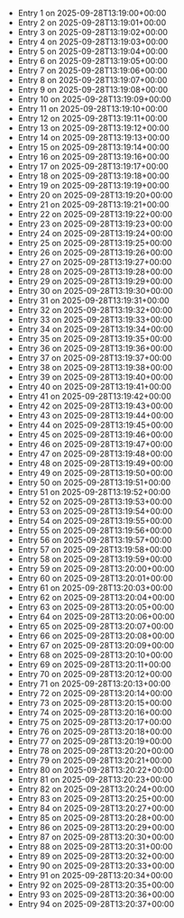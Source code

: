 - Entry 1 on 2025-09-28T13:19:00+00:00
- Entry 2 on 2025-09-28T13:19:01+00:00
- Entry 3 on 2025-09-28T13:19:02+00:00
- Entry 4 on 2025-09-28T13:19:03+00:00
- Entry 5 on 2025-09-28T13:19:04+00:00
- Entry 6 on 2025-09-28T13:19:05+00:00
- Entry 7 on 2025-09-28T13:19:06+00:00
- Entry 8 on 2025-09-28T13:19:07+00:00
- Entry 9 on 2025-09-28T13:19:08+00:00
- Entry 10 on 2025-09-28T13:19:09+00:00
- Entry 11 on 2025-09-28T13:19:10+00:00
- Entry 12 on 2025-09-28T13:19:11+00:00
- Entry 13 on 2025-09-28T13:19:12+00:00
- Entry 14 on 2025-09-28T13:19:13+00:00
- Entry 15 on 2025-09-28T13:19:14+00:00
- Entry 16 on 2025-09-28T13:19:16+00:00
- Entry 17 on 2025-09-28T13:19:17+00:00
- Entry 18 on 2025-09-28T13:19:18+00:00
- Entry 19 on 2025-09-28T13:19:19+00:00
- Entry 20 on 2025-09-28T13:19:20+00:00
- Entry 21 on 2025-09-28T13:19:21+00:00
- Entry 22 on 2025-09-28T13:19:22+00:00
- Entry 23 on 2025-09-28T13:19:23+00:00
- Entry 24 on 2025-09-28T13:19:24+00:00
- Entry 25 on 2025-09-28T13:19:25+00:00
- Entry 26 on 2025-09-28T13:19:26+00:00
- Entry 27 on 2025-09-28T13:19:27+00:00
- Entry 28 on 2025-09-28T13:19:28+00:00
- Entry 29 on 2025-09-28T13:19:29+00:00
- Entry 30 on 2025-09-28T13:19:30+00:00
- Entry 31 on 2025-09-28T13:19:31+00:00
- Entry 32 on 2025-09-28T13:19:32+00:00
- Entry 33 on 2025-09-28T13:19:33+00:00
- Entry 34 on 2025-09-28T13:19:34+00:00
- Entry 35 on 2025-09-28T13:19:35+00:00
- Entry 36 on 2025-09-28T13:19:36+00:00
- Entry 37 on 2025-09-28T13:19:37+00:00
- Entry 38 on 2025-09-28T13:19:38+00:00
- Entry 39 on 2025-09-28T13:19:40+00:00
- Entry 40 on 2025-09-28T13:19:41+00:00
- Entry 41 on 2025-09-28T13:19:42+00:00
- Entry 42 on 2025-09-28T13:19:43+00:00
- Entry 43 on 2025-09-28T13:19:44+00:00
- Entry 44 on 2025-09-28T13:19:45+00:00
- Entry 45 on 2025-09-28T13:19:46+00:00
- Entry 46 on 2025-09-28T13:19:47+00:00
- Entry 47 on 2025-09-28T13:19:48+00:00
- Entry 48 on 2025-09-28T13:19:49+00:00
- Entry 49 on 2025-09-28T13:19:50+00:00
- Entry 50 on 2025-09-28T13:19:51+00:00
- Entry 51 on 2025-09-28T13:19:52+00:00
- Entry 52 on 2025-09-28T13:19:53+00:00
- Entry 53 on 2025-09-28T13:19:54+00:00
- Entry 54 on 2025-09-28T13:19:55+00:00
- Entry 55 on 2025-09-28T13:19:56+00:00
- Entry 56 on 2025-09-28T13:19:57+00:00
- Entry 57 on 2025-09-28T13:19:58+00:00
- Entry 58 on 2025-09-28T13:19:59+00:00
- Entry 59 on 2025-09-28T13:20:00+00:00
- Entry 60 on 2025-09-28T13:20:01+00:00
- Entry 61 on 2025-09-28T13:20:03+00:00
- Entry 62 on 2025-09-28T13:20:04+00:00
- Entry 63 on 2025-09-28T13:20:05+00:00
- Entry 64 on 2025-09-28T13:20:06+00:00
- Entry 65 on 2025-09-28T13:20:07+00:00
- Entry 66 on 2025-09-28T13:20:08+00:00
- Entry 67 on 2025-09-28T13:20:09+00:00
- Entry 68 on 2025-09-28T13:20:10+00:00
- Entry 69 on 2025-09-28T13:20:11+00:00
- Entry 70 on 2025-09-28T13:20:12+00:00
- Entry 71 on 2025-09-28T13:20:13+00:00
- Entry 72 on 2025-09-28T13:20:14+00:00
- Entry 73 on 2025-09-28T13:20:15+00:00
- Entry 74 on 2025-09-28T13:20:16+00:00
- Entry 75 on 2025-09-28T13:20:17+00:00
- Entry 76 on 2025-09-28T13:20:18+00:00
- Entry 77 on 2025-09-28T13:20:19+00:00
- Entry 78 on 2025-09-28T13:20:20+00:00
- Entry 79 on 2025-09-28T13:20:21+00:00
- Entry 80 on 2025-09-28T13:20:22+00:00
- Entry 81 on 2025-09-28T13:20:23+00:00
- Entry 82 on 2025-09-28T13:20:24+00:00
- Entry 83 on 2025-09-28T13:20:25+00:00
- Entry 84 on 2025-09-28T13:20:27+00:00
- Entry 85 on 2025-09-28T13:20:28+00:00
- Entry 86 on 2025-09-28T13:20:29+00:00
- Entry 87 on 2025-09-28T13:20:30+00:00
- Entry 88 on 2025-09-28T13:20:31+00:00
- Entry 89 on 2025-09-28T13:20:32+00:00
- Entry 90 on 2025-09-28T13:20:33+00:00
- Entry 91 on 2025-09-28T13:20:34+00:00
- Entry 92 on 2025-09-28T13:20:35+00:00
- Entry 93 on 2025-09-28T13:20:36+00:00
- Entry 94 on 2025-09-28T13:20:37+00:00
